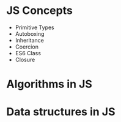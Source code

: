 # JS Concepts

- Primitive Types
- Autoboxing
- Inheritance
- Coercion
- ES6 Class
- Closure

# Algorithms in JS

# Data structures in JS
